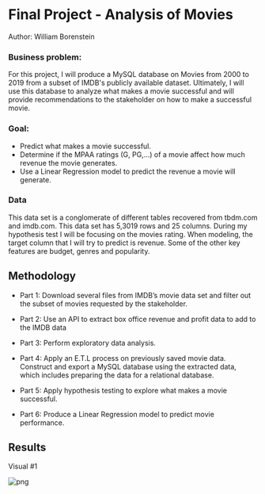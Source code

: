 # Final Project - Analysis of Movies

Author: William Borenstein


### Business problem:
For this project, I will produce a MySQL database on Movies from 2000 to 2019 from a subset of IMDB's publicly available dataset. Ultimately, I will use this database to analyze what makes a movie successful and will provide recommendations to the stakeholder on how to make a successful movie.

### Goal: 
 - Predict what makes a movie successful. 
 - Determine if the MPAA ratings (G, PG,...) of a movie affect how much revenue the movie generates.
 - Use a Linear Regression model to predict the revenue a movie will generate.

### Data
This data set is a conglomerate of different tables recovered from tbdm.com and imdb.com. This data set has 5,3019 rows and 25 columns. During my hypothesis test I will be focusing on the movies rating. When modeling, the target column that I will try to predict is revenue. Some of the other key features are budget, genres and popularity.

## Methodology
 - Part 1: Download several files from IMDB’s movie data set and filter out the subset of movies requested by the stakeholder.
 
 - Part 2: Use an API to extract box office revenue and profit data to add to the IMDB data
 
 - Part 3: Perform exploratory data analysis.
 
 - Part 4: Apply an E.T.L process on previously saved movie data. Construct and export a MySQL database using the extracted data, which includes preparing the data for a relational database.
 
 - Part 5: Apply hypothesis testing to explore what makes a movie successful.
 
 - Part 6: Produce a Linear Regression model to predict movie performance.

## Results
Visual #1

![png]('Visuals/heatmap.png')

<!-- From Visual #1 above we can see that as a patient gets older thier chances of getting heart disease increase. 


Visual #2

![image](https://user-images.githubusercontent.com/54513705/192051282-cfd23be0-4b24-4efb-8b6a-52a04bb9f519.png)

From Visual #2 above we can see that people who are asymptomatic in regards to chest pain, are more at risk. This makes sense because people who don't have any symptomes don't know that there is a problem that needs to be addressed. As a result, no preventative measures are taken which leads to a higher rate of positivity. One way to avoid this is have regular check ups and frequent testing.

## Model
The final classification model that I would put in production is K-Nearest Neighbors Classifier.
       
-------------------Testing Data Scores-------------------
  
  Accuracy score :  0.878
  
  Recall score :  0.886
  
  Precision score :  0.9

The reason I chose this model was because it has the highest recall score which minamizes the number of false negatives.

## Recomondations:
I think that if more data was collected, better results could have been achieved. Specifically the samples between male and female patients could have been more even balanced. Secondly, there could have been more features so the model could be more informative.

## Limitations & Next Steps: 
One way we could enhance this model would be to add more hyper-parameter tuning on more variables. Also, other Feature Engineering could have been performed with more knowledge of the subject matter. An expert could be consulted on which what features can be modified for better results. Lastly, a more or less accurate percentage of variance could have been chosen when using PCA. Agian, a subject matter expert can be consulted for guidence.


## For further information 
zevy613@gmail.com
 -->